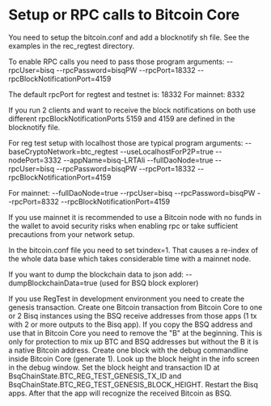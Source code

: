 ﻿Setup or RPC calls to Bitcoin Core
====================

You need to setup the bitcoin.conf and add a blocknotify sh file. See the examples in the rec_regtest directory.

To enable RPC calls you need to pass those program arguments:
--rpcUser=bisq --rpcPassword=bisqPW --rpcPort=18332 --rpcBlockNotificationPort=4159

The default rpcPort for regtest and testnet is: 18332
For mainnet: 8332

If you run 2 clients and want to receive the block notifications on both use different rpcBlockNotificationPorts
5159 and 4159 are defined in the blocknotify file.

For reg test setup with localhost those are typical program arguments:
--baseCryptoNetwork=btc_regtest --useLocalhostForP2P=true --nodePort=3332 --appName=bisq-LRTAli --fullDaoNode=true --rpcUser=bisq --rpcPassword=bisqPW --rpcPort=18332 --rpcBlockNotificationPort=4159


For mainnet:
--fullDaoNode=true --rpcUser=bisq --rpcPassword=bisqPW --rpcPort=8332 --rpcBlockNotificationPort=4159

If you use mainnet it is recommended to use a Bitcoin node with no funds in the wallet to avoid security risks when 
enabling rpc or take sufficient precautions from your network setup.

In the bitcoin.conf file you need to set txindex=1. 
That causes a re-index of the whole data base which takes considerable time with a 
mainnet node.

If you want to dump the blockchain data to json add: --dumpBlockchainData=true (used for BSQ block explorer)

If you use RegTest in development environment you need to create the genesis transaction.
Create one Bitcoin transaction from Bitcoin Core to one or 2 Bisq instances using the BSQ receive addresses from those apps (1 tx with 2 or more outputs to the Bisq app).
If you copy the BSQ address and use that in Bitcoin Core you need to remove the "B" at the beginning. This is only for protection to mix up BTC and BSQ addresses but without the B it is a native Bitcoin address.
Create one block with the debug commandline inside Bitcoin Core (generate 1). Look up the block height in the info screen in the debug window.
Set the block height and transaction ID at BsqChainState.BTC_REG_TEST_GENESIS_TX_ID and BsqChainState.BTC_REG_TEST_GENESIS_BLOCK_HEIGHT.
Restart the Bisq apps. After that the app will recognize the received Bitcoin as BSQ.